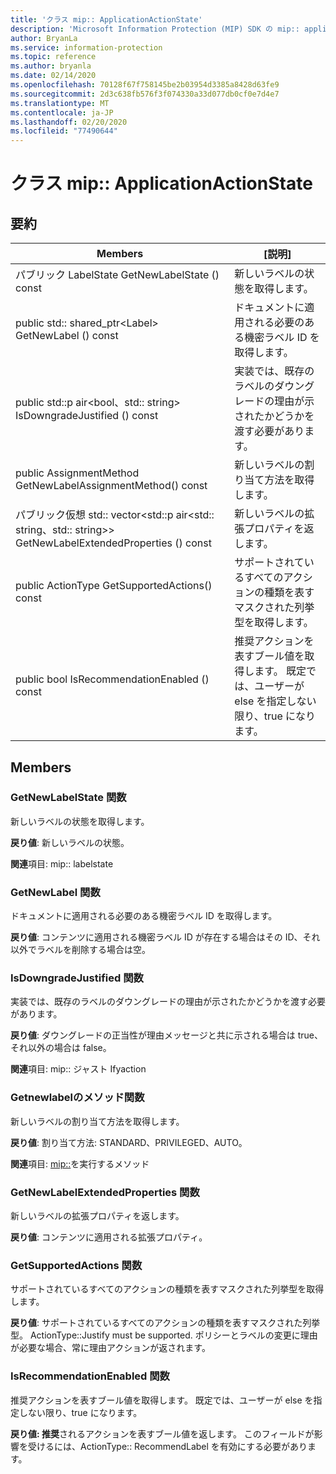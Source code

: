 ```yaml
---
title: 'クラス mip:: ApplicationActionState'
description: 'Microsoft Information Protection (MIP) SDK の mip:: applicationactionstate クラスについて説明します。'
author: BryanLa
ms.service: information-protection
ms.topic: reference
ms.author: bryanla
ms.date: 02/14/2020
ms.openlocfilehash: 70128f67f758145be2b03954d3385a8428d63fe9
ms.sourcegitcommit: 2d3c638fb576f3f074330a33d077db0cf0e7d4e7
ms.translationtype: MT
ms.contentlocale: ja-JP
ms.lasthandoff: 02/20/2020
ms.locfileid: "77490644"
---
```

# <a name="class-mipapplicationactionstate"></a>クラス mip:: ApplicationActionState 
  
## <a name="summary"></a>要約
 Members                        | [説明]                                
--------------------------------|---------------------------------------------
パブリック LabelState GetNewLabelState () const  |  新しいラベルの状態を取得します。
public std:: shared_ptr\<Label\> GetNewLabel () const  |  ドキュメントに適用される必要のある機密ラベル ID を取得します。
public std::p air\<bool、std:: string\> IsDowngradeJustified () const  |  実装では、既存のラベルのダウングレードの理由が示されたかどうかを渡す必要があります。
public AssignmentMethod GetNewLabelAssignmentMethod() const  |  新しいラベルの割り当て方法を取得します。
パブリック仮想 std:: vector\<std::p air\<std:: string、std:: string\>\> GetNewLabelExtendedProperties () const  |  新しいラベルの拡張プロパティを返します。
public ActionType GetSupportedActions() const  |  サポートされているすべてのアクションの種類を表すマスクされた列挙型を取得します。
public bool IsRecommendationEnabled () const  |  推奨アクションを表すブール値を取得します。 既定では、ユーザーが else を指定しない限り、true になります。
  
## <a name="members"></a>Members
  
### <a name="getnewlabelstate-function"></a>GetNewLabelState 関数
新しいラベルの状態を取得します。

  
**戻り値**: 新しいラベルの状態。 
  
**関連**項目: mip:: labelstate
  
### <a name="getnewlabel-function"></a>GetNewLabel 関数
ドキュメントに適用される必要のある機密ラベル ID を取得します。

  
**戻り値**: コンテンツに適用される機密ラベル ID が存在する場合はその ID、それ以外でラベルを削除する場合は空。
  
### <a name="isdowngradejustified-function"></a>IsDowngradeJustified 関数
実装では、既存のラベルのダウングレードの理由が示されたかどうかを渡す必要があります。

  
**戻り値**: ダウングレードの正当性が理由メッセージと共に示される場合は true、それ以外の場合は false。 
  
**関連**項目: mip:: ジャスト Ifyaction
  
### <a name="getnewlabelassignmentmethod-function"></a>Getnewlabelのメソッド関数
新しいラベルの割り当て方法を取得します。

  
**戻り値**: 割り当て方法: STANDARD、PRIVILEGED、AUTO。 
  
**関連**項目: [mip::](mip-enums-and-structs.md#assignmentmethod-enum)を実行するメソッド
  
### <a name="getnewlabelextendedproperties-function"></a>GetNewLabelExtendedProperties 関数
新しいラベルの拡張プロパティを返します。

  
**戻り値**: コンテンツに適用される拡張プロパティ。
  
### <a name="getsupportedactions-function"></a>GetSupportedActions 関数
サポートされているすべてのアクションの種類を表すマスクされた列挙型を取得します。

  
**戻り値**: サポートされているすべてのアクションの種類を表すマスクされた列挙型。
ActionType::Justify must be supported. ポリシーとラベルの変更に理由が必要な場合、常に理由アクションが返されます。
  
### <a name="isrecommendationenabled-function"></a>IsRecommendationEnabled 関数
推奨アクションを表すブール値を取得します。 既定では、ユーザーが else を指定しない限り、true になります。

  
**戻り値: 推奨**されるアクションを表すブール値を返します。
このフィールドが影響を受けるには、ActionType:: RecommendLabel を有効にする必要があります。
